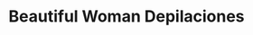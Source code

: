 ---
title: "Beautiful Woman Depilaciones"
url: /nacimiento/beautiful-woman-depilaciones/
shop: cosméticos
---